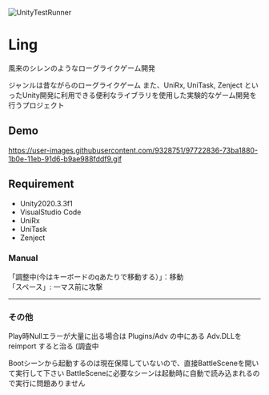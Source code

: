 ![UnityTestRunner](https://github.com/SakaToshi/Ling/workflows/UnityTestRunner/badge.svg?branch=master)

# Ling
風来のシレンのようなローグライクゲーム開発

ジャンルは昔ながらのローグライクゲーム
また、UniRx, UniTask, Zenject といったUnity開発に利用できる便利なライブラリを使用した実験的なゲーム開発を行うプロジェクト

## Demo
https://user-images.githubusercontent.com/9328751/97722836-73ba1880-1b0e-11eb-91d6-b9ae988fddf9.gif

## Requirement

* Unity2020.3.3f1
* VisualStudio Code
* UniRx
* UniTask
* Zenject

### Manual
「調整中(今はキーボードのqあたりで移動する）」：移動<br>
「スペース」: 一マス前に攻撃

-----
### その他
Play時Nullエラーが大量に出る場合は
Plugins/Adv の中にある Adv.DLLを reimport すると治る (調査中

Bootシーンから起動するのは現在保障していないので、直接BattleSceneを開いて実行して下さい
BattleSceneに必要なシーンは起動時に自動で読み込まれるので実行に問題ありません
